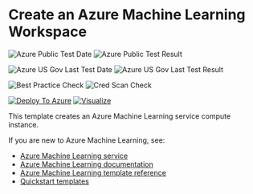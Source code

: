 # Create an Azure Machine Learning Workspace

![Azure Public Test Date](https://azurequickstartsservice.blob.core.windows.net/badges/101-machine-learning-compute-attach-dsvm/PublicLastTestDate.svg)
![Azure Public Test Result](https://azurequickstartsservice.blob.core.windows.net/badges/101-machine-learning-compute-attach-dsvm/PublicDeployment.svg)

![Azure US Gov Last Test Date](https://azurequickstartsservice.blob.core.windows.net/badges/101-machine-learning-compute-attach-dsvm/FairfaxLastTestDate.svg)
![Azure US Gov Last Test Result](https://azurequickstartsservice.blob.core.windows.net/badges/101-machine-learning-compute-attach-dsvm/FairfaxDeployment.svg)

![Best Practice Check](https://azurequickstartsservice.blob.core.windows.net/badges/101-machine-learning-compute-attach-dsvm/BestPracticeResult.svg)
![Cred Scan Check](https://azurequickstartsservice.blob.core.windows.net/badges/101-machine-learning-compute-attach-dsvm/CredScanResult.svg)

[![Deploy To Azure](https://raw.githubusercontent.com/fathym-it/azure-quickstart-templates/master/1-CONTRIBUTION-GUIDE/images/deploytoazure.svg?sanitize=true)](https://portal.azure.com/#create/Microsoft.Template/uri/https%3A%2F%2Fraw.githubusercontent.com%2Ffathym-it%2Fazure-quickstart-templates%2Fmaster%2F101-machine-learning-compute-attach-dsvm%2Fazuredeploy.json)
[![Visualize](https://raw.githubusercontent.com/fathym-it/azure-quickstart-templates/master/1-CONTRIBUTION-GUIDE/images/visualizebutton.svg?sanitize=true)](http://armviz.io/#/?load=https%3A%2F%2Fraw.githubusercontent.com%2Ffathym-it%2Fazure-quickstart-templates%2Fmaster%2F101-machine-learning-compute-attach-dsvm%2Fazuredeploy.json)

This template creates an Azure Machine Learning service compute instance.

If you are new to Azure Machine Learning, see:

- [Azure Machine Learning service](https://azure.microsoft.com/services/machine-learning-service/)
- [Azure Machine Learning documentation](https://docs.microsoft.com/azure/machine-learning/)
- [Azure Machine Learning template reference](https://docs.microsoft.com/azure/templates/microsoft.machinelearningservices/allversions)
- [Quickstart templates](https://azure.microsoft.com/resources/templates/)
